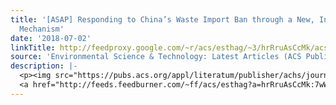 ```yaml
---
title: '[ASAP] Responding to China’s Waste Import Ban through a New, Innovative, Cooperative
  Mechanism'
date: '2018-07-02'
linkTitle: http://feedproxy.google.com/~r/acs/esthag/~3/hrRruAsCcMk/acs.est.8b01852
source: 'Environmental Science & Technology: Latest Articles (ACS Publications)'
description: |-
  <p><img src="https://pubs.acs.org/appl/literatum/publisher/achs/journals/content/esthag/0/esthag.ahead-of-print/acs.est.8b01852/20180702/images/medium/es-2018-018526_0003.gif" alt="TOC Graphic"/></p><div><cite>Environmental Science & Technology</cite></div><div>DOI: 10.1021/acs.est.8b01852</div><div class="feedflare">
  <a href="http://feeds.feedburner.com/~ff/acs/esthag?a=hrRruAsCcMk:7wWB14Y4RaY:yIl2AUoC8zA"><img src="http://feeds.feedburner.com/~ff/acs/esthag?d=yIl2AUoC8zA" border="0"></img></a>
---
```

